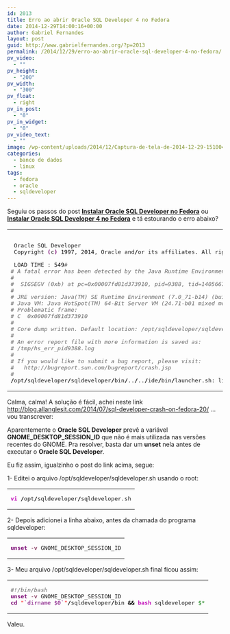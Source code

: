 ```yaml
---
id: 2013
title: Erro ao abrir Oracle SQL Developer 4 no Fedora
date: 2014-12-29T14:00:16+00:00
author: Gabriel Fernandes
layout: post
guid: http://www.gabrielfernandes.org/?p=2013
permalink: /2014/12/29/erro-ao-abrir-oracle-sql-developer-4-no-fedora/
pv_video:
  - ""
pv_height:
  - "200"
pv_width:
  - "300"
pv_float:
  - right
pv_in_post:
  - "0"
pv_in_widget:
  - "0"
pv_video_text:
  - ""
image: /wp-content/uploads/2014/12/Captura-de-tela-de-2014-12-29-151004.png
categories:
  - banco de dados
  - linux
tags:
  - fedora
  - oracle
  - sqldeveloper
---
```

Seguiu os passos do post **[Instalar Oracle SQL Developer no Fedora](http://wp.me/p1KyJn-df)** ou **[Instalar Oracle SQL Developer 4 no Fedora](http://wp.me/p1KyJn-wi)** e tá estourando o erro abaixo?

<!--more [CONTINUAR LENDO]-->

<div class="wp_codebox">
  <table>
    <tr id="p2013283">
      <td class="code" id="p2013code283">
        <pre class="bash" style="font-family:monospace;">&nbsp;
 Oracle SQL Developer
 Copyright <span style="color: #7a0874; font-weight: bold;">&#40;</span>c<span style="color: #7a0874; font-weight: bold;">&#41;</span> <span style="color: #000000;">1997</span>, <span style="color: #000000;">2014</span>, Oracle and<span style="color: #000000; font-weight: bold;">/</span>or its affiliates. All rights reserved.
&nbsp;
 LOAD TIME : <span style="color: #000000;">549</span><span style="color: #666666; font-style: italic;">#</span>
<span style="color: #666666; font-style: italic;"># A fatal error has been detected by the Java Runtime Environment:</span>
<span style="color: #666666; font-style: italic;">#</span>
<span style="color: #666666; font-style: italic;">#  SIGSEGV (0xb) at pc=0x00007fd81d373910, pid=9388, tid=140566764693248</span>
<span style="color: #666666; font-style: italic;">#</span>
<span style="color: #666666; font-style: italic;"># JRE version: Java(TM) SE Runtime Environment (7.0_71-b14) (build 1.7.0_71-b14)</span>
<span style="color: #666666; font-style: italic;"># Java VM: Java HotSpot(TM) 64-Bit Server VM (24.71-b01 mixed mode linux-amd64 compressed oops)</span>
<span style="color: #666666; font-style: italic;"># Problematic frame:</span>
<span style="color: #666666; font-style: italic;"># C  0x00007fd81d373910</span>
<span style="color: #666666; font-style: italic;">#</span>
<span style="color: #666666; font-style: italic;"># Core dump written. Default location: /opt/sqldeveloper/sqldeveloper/bin/core or core.9388</span>
<span style="color: #666666; font-style: italic;">#</span>
<span style="color: #666666; font-style: italic;"># An error report file with more information is saved as:</span>
<span style="color: #666666; font-style: italic;"># /tmp/hs_err_pid9388.log</span>
<span style="color: #666666; font-style: italic;">#</span>
<span style="color: #666666; font-style: italic;"># If you would like to submit a bug report, please visit:</span>
<span style="color: #666666; font-style: italic;">#   http://bugreport.sun.com/bugreport/crash.jsp</span>
<span style="color: #666666; font-style: italic;">#</span>
<span style="color: #000000; font-weight: bold;">/</span>opt<span style="color: #000000; font-weight: bold;">/</span>sqldeveloper<span style="color: #000000; font-weight: bold;">/</span>sqldeveloper<span style="color: #000000; font-weight: bold;">/</span>bin<span style="color: #000000; font-weight: bold;">/</span>..<span style="color: #000000; font-weight: bold;">/</span>..<span style="color: #000000; font-weight: bold;">/</span>ide<span style="color: #000000; font-weight: bold;">/</span>bin<span style="color: #000000; font-weight: bold;">/</span>launcher.sh: line <span style="color: #000000;">1193</span>:  <span style="color: #000000;">9388</span> Abortado                <span style="color: #7a0874; font-weight: bold;">&#40;</span>imagem <span style="color: #000000; font-weight: bold;">do</span> núcleo gravada<span style="color: #7a0874; font-weight: bold;">&#41;</span><span style="color: #800000;">${JAVA}</span> <span style="color: #ff0000;">"<span style="color: #007800;">${APP_VM_OPTS[@]}</span>"</span> <span style="color: #800000;">${APP_ENV_VARS}</span> <span style="color: #660033;">-classpath</span> <span style="color: #800000;">${APP_CLASSPATH}</span> <span style="color: #800000;">${APP_MAIN_CLASS}</span> <span style="color: #ff0000;">"<span style="color: #007800;">${APP_APP_OPTS[@]}</span>"</span></pre>
      </td>
    </tr>
  </table>
</div>

Calma, calma! A solução é fácil, achei neste link http://blog.allanglesit.com/2014/07/sql-developer-crash-on-fedora-20/ &#8230; vou transcrever:

Aparentemente o **Oracle SQL Developer** prevê a variável **GNOME\_DESKTOP\_SESSION_ID** que não é mais utilizada nas versões recentes do GNOME. Pra resolver, basta dar um **unset** nela antes de executar o **Oracle SQL Developer**. 

Eu fiz assim, igualzinho o post do link acima, segue:

1- Editei o arquivo /opt/sqldeveloper/sqldeveloper.sh usando o root:

<div class="wp_codebox">
  <table>
    <tr id="p2013284">
      <td class="code" id="p2013code284">
        <pre class="bash" style="font-family:monospace;"><span style="color: #c20cb9; font-weight: bold;">vi</span> <span style="color: #000000; font-weight: bold;">/</span>opt<span style="color: #000000; font-weight: bold;">/</span>sqldeveloper<span style="color: #000000; font-weight: bold;">/</span>sqldeveloper.sh</pre>
      </td>
    </tr>
  </table>
</div>

2- Depois adicionei a linha abaixo, antes da chamada do programa sqldeveloper:

<div class="wp_codebox">
  <table>
    <tr id="p2013285">
      <td class="code" id="p2013code285">
        <pre class="bash" style="font-family:monospace;"><span style="color: #7a0874; font-weight: bold;">unset</span> <span style="color: #660033;">-v</span> GNOME_DESKTOP_SESSION_ID</pre>
      </td>
    </tr>
  </table>
</div>

3- Meu arquivo /opt/sqldeveloper/sqldeveloper.sh final ficou assim:

<div class="wp_codebox">
  <table>
    <tr id="p2013286">
      <td class="code" id="p2013code286">
        <pre class="bash" style="font-family:monospace;"><span style="color: #666666; font-style: italic;">#!/bin/bash</span>
<span style="color: #7a0874; font-weight: bold;">unset</span> <span style="color: #660033;">-v</span> GNOME_DESKTOP_SESSION_ID
<span style="color: #7a0874; font-weight: bold;">cd</span> <span style="color: #ff0000;">"<span style="color: #780078;">`dirname $0`</span>"</span><span style="color: #000000; font-weight: bold;">/</span>sqldeveloper<span style="color: #000000; font-weight: bold;">/</span>bin <span style="color: #000000; font-weight: bold;">&&</span> <span style="color: #c20cb9; font-weight: bold;">bash</span> sqldeveloper <span style="color: #007800;">$*</span></pre>
      </td>
    </tr>
  </table>
</div>

Valeu.